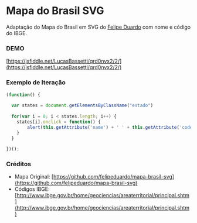 # Mapa do Brasil SVG
Adaptação do Mapa do Brasil em SVG do [Felipe Duardo](https://github.com/felipeduardo/mapa-brasil-svg) com nome e código do IBGE.

### DEMO

[https://jsfiddle.net/LucasBassetti/qrd0nvx2/2/](https://jsfiddle.net/LucasBassetti/qrd0nvx2/2/)

### Exemplo de Iteração

``` javascript
(function() {
  
  var states = document.getElementsByClassName("estado")
  
  for(var i = 0; i < states.length; i++) {
    states[i].onclick = function() {
    	alert(this.getAttribute('name') + ' ' + this.getAttribute('code'));
    }
  }
  
})();
```

### Créditos

* Mapa Original: [https://github.com/felipeduardo/mapa-brasil-svg](https://github.com/felipeduardo/mapa-brasil-svg)
* Códigos IBGE: [http://www.ibge.gov.br/home/geociencias/areaterritorial/principal.shtm](http://www.ibge.gov.br/home/geociencias/areaterritorial/principal.shtm)

